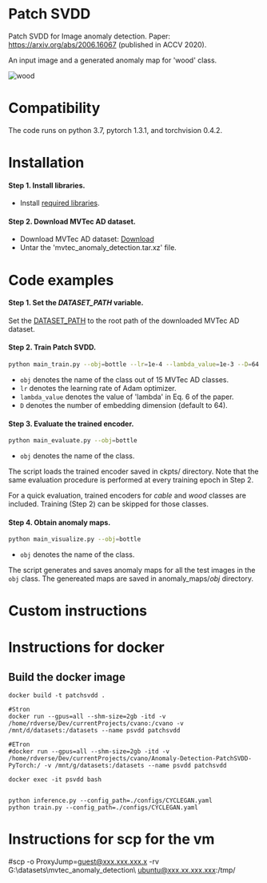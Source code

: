 # Patch SVDD
Patch SVDD for Image anomaly detection. Paper: https://arxiv.org/abs/2006.16067 (published in ACCV 2020).

An input image and a generated anomaly map for 'wood' class.

![wood](anomaly_maps/wood/n001.png)

# Compatibility

The code runs on python 3.7, pytorch 1.3.1, and torchvision 0.4.2.
 

# Installation


#### Step 1. Install libraries.
- Install [required libraries](requirements.txt).

#### Step 2. Download MVTec AD dataset.
- Download MVTec AD dataset: [Download](https://www.mvtec.com/company/research/datasets/mvtec-ad/)
- Untar the 'mvtec_anomaly_detection.tar.xz' file.


# Code examples

#### Step 1. Set the *DATASET_PATH* variable.

Set the [DATASET_PATH](codes/mvtecad.py#L008) to the root path of the downloaded MVTec AD dataset.

#### Step 2. Train **Patch SVDD**.

```bash
python main_train.py --obj=bottle --lr=1e-4 --lambda_value=1e-3 --D=64
```

- `obj` denotes the name of the class out of 15 MVTec AD classes.
- `lr` denotes the learning rate of Adam optimizer.
- `lambda_value` denotes the value of 'lambda' in Eq. 6 of the paper.
- `D` denotes the number of embedding dimension (default to 64). 


#### Step 3. Evaluate the trained encoder.

```bash
python main_evaluate.py --obj=bottle
```

- `obj` denotes the name of the class.

The script loads the trained encoder saved in ckpts/ directory.
Note that the same evaluation procedure is performed at every training epoch in Step 2.

For a quick evaluation, trained encoders for *cable* and *wood* classes are included.
Training (Step 2) can be skipped for those classes.

#### Step 4. Obtain anomaly maps.


```bash
python main_visualize.py --obj=bottle
```

- `obj` denotes the name of the class.

The script generates and saves anomaly maps for all the test images in the `obj` class.
The genereated maps are saved in anomaly_maps/*obj* directory.



# Custom instructions

# Instructions for docker

## Build the docker image

```
docker build -t patchsvdd .

#Stron 
docker run --gpus=all --shm-size=2gb -itd -v /home/rdverse/Dev/currentProjects/cvano:/cvano -v /mnt/d/datasets:/datasets --name psvdd patchsvdd

#ETron
#docker run --gpus=all --shm-size=2gb -itd -v /home/rdverse/Dev/currentProjects/cvano/Anomaly-Detection-PatchSVDD-PyTorch:/ -v /mnt/g/datasets:/datasets --name psvdd patchsvdd

docker exec -it psvdd bash
```

```

python inference.py --config_path=./configs/CYCLEGAN.yaml 
python train.py --config_path=./configs/CYCLEGAN.yaml
```
# Instructions for scp for the vm
#scp -o ProxyJump=guest@xxx.xxx.xxx.x -rv G:\datasets\mvtec_anomaly_detection\ ubuntu@xxx.xx.xxx.xxx:/tmp/